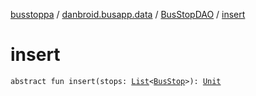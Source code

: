 [busstoppa](../../index.md) / [danbroid.busapp.data](../index.md) / [BusStopDAO](index.md) / [insert](./insert.md)

# insert

`abstract fun insert(stops: `[`List`](https://kotlinlang.org/api/latest/jvm/stdlib/kotlin.collections/-list/index.html)`<`[`BusStop`](../-bus-stop/index.md)`>): `[`Unit`](https://kotlinlang.org/api/latest/jvm/stdlib/kotlin/-unit/index.html)